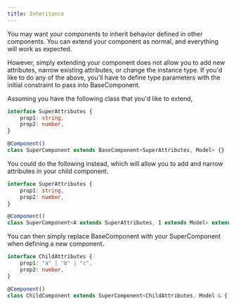 ```yaml
---
title: Inheritance
---
```


You may want your components to inherit behavior defined in other components.
You can extend your component as normal, and everything will work as expected.

However, simply extending your component does not allow you to add new attributes, narrow existing attributes, or change the instance type.
If you'd like to do any of the above, you'll have to define type parameters with the initial constraint to pass into BaseComponent.

Assuming you have the following class that you'd like to extend,
```ts
interface SuperAttributes {
	prop1: string,
	prop2: number,
}

@Component()
class SuperComponent extends BaseComponent<SuperAttributes, Model> {}
```

You could do the following instead, which will allow you to add and narrow attributes in your child component.
```ts
interface SuperAttributes {
	prop1: string,
	prop2: number,
}

@Component()
class SuperComponent<A extends SuperAttributes, I extends Model> extends BaseComponent<A, I> {}
```

You can then simply replace BaseComponent with your SuperComponent when defining a new component.
```ts
interface ChildAttributes {
	prop1: "a" | "b" | "c",
	prop2: number,
}

@Component()
class ChildComponent extends SuperComponent<ChildAttributes, Model & { part: BasePart }> {}
```
